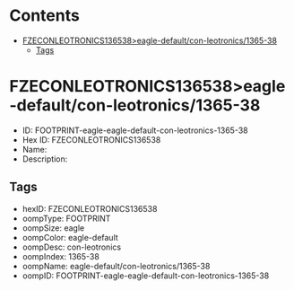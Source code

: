 



Contents
========

* [FZECONLEOTRONICS136538>eagle-default/con-leotronics/1365-38](#fzeconleotronics136538eagle-defaultcon-leotronics1365-38)
	* [Tags](#tags)

# FZECONLEOTRONICS136538>eagle-default/con-leotronics/1365-38

- ID: FOOTPRINT-eagle-eagle-default-con-leotronics-1365-38
- Hex ID: FZECONLEOTRONICS136538
- Name: 
- Description: 

## Tags

- hexID: FZECONLEOTRONICS136538
- oompType: FOOTPRINT
- oompSize: eagle
- oompColor: eagle-default
- oompDesc: con-leotronics
- oompIndex: 1365-38
- oompName: eagle-default/con-leotronics/1365-38
- oompID: FOOTPRINT-eagle-eagle-default-con-leotronics-1365-38
